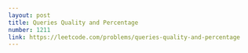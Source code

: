 ```yaml
---
layout: post
title: Queries Quality and Percentage
number: 1211
link: https://leetcode.com/problems/queries-quality-and-percentage
---
```

